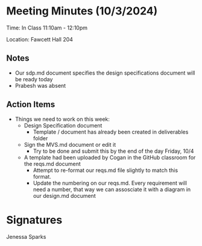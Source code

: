 # Meeting Minutes (10/3/2024)

Time: In Class 11:10am - 12:10pm

Location: Fawcett Hall 204

## Notes
- Our sdp.md document specifies the design specifications document will be ready today
- Prabesh was absent
  
## Action Items
- Things we need to work on this week:
    - Design Specification document
        - Template / document has already been created in deliverables folder
    - Sign the MVS.md document or edit it
        - Try to be done and submit this by the end of the day Friday, 10/4
    - A template had been uploaded by Cogan in the GitHub classroom for the reqs.md document
        - Attempt to re-format our reqs.md file slightly to match this format.
        - Update the numbering on our reqs.md. Every requirement will need a number, that way we can assosciate it with a diagram in our design.md document

# Signatures
Jenessa Sparks
